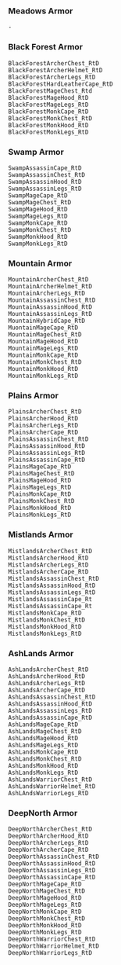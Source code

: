 ### Meadows Armor
    -

### Black Forest Armor
    BlackForestArcherChest_RtD
    BlackForestArcherHelmet_RtD
    BlackForestArcherLegs_RtD
    BlackForestHardLeatherCape_RtD
    BlackForestMageChest_Rtd
    BlackForestMageHood_RtD
    BlackForestMageLegs_RtD
    BlackForestMonkCape_RtD
    BlackForestMonkChest_RtD
    BlackForestMonkHood_RtD
    BlackForestMonkLegs_RtD

### Swamp Armor
    SwampAssassinCape_RtD
    SwampAssassinChest_RtD
    SwampAssassinHood_RtD
    SwampAssassinLegs_RtD
    SwampMageCape_RtD
    SwampMageChest_RtD
    SwampMageHood_RtD
    SwampMageLegs_RtD
    SwampMonkCape_RtD
    SwampMonkChest_RtD
    SwampMonkHood_RtD
    SwampMonkLegs_RtD

### Mountain Armor
    MountainArcherChest_RtD
    MountainArcherHelmet_RtD
    MountainArcherLegs_RtD
    MountainAssassinChest_RtD
    MountainAssassinHood_RtD
    MountainAssassinLegs_RtD
    MountainHybridCape_RtD
    MuontainMageCape_RtD
    MountainMageChest_RtD
    MountainMageHood_RtD
    MountainMageLegs_RtD
    MountainMonkCape_RtD
    MountainMonkChest_RtD
    MountainMonkHood_RtD
    MountainMonkLegs_RtD

### Plains Armor
    PlainsArcherChest_RtD
    PlainsArcherHood_RtD
    PlainsArcherLegs_RtD
    PlainsArcherCape_RtD
    PlainsAssassinChest_RtD
    PlainsAssassinHood_RtD
    PlainsAssassinLegs_RtD
    PlainsAssassinCape_RtD
    PlainsMageCape_RtD
    PlainsMageChest_RtD
    PlainsMageHood_RtD
    PlainsMageLegs_RtD
    PlainsMonkCape_RtD
    PlainsMonkChest_RtD
    PlainsMonkHood_RtD
    PlainsMonkLegs_RtD


### Mistlands Armor
    MistlandsArcherChest_RtD
    MistlandsArcherHood_RtD
    MistlandsArcherLegs_RtD
    MistlandsArcherCape_RtD
    MistlandsAssassinChest_RtD
    MistlandsAssassinHood_RtD
    MistlandsAssassinLegs_RtD
    MistlandsAssassinCape_Rt
    MistlandsAssassinCape_Rt
    MistlandsMonkCape_RtD
    MistlandsMonkChest_RtD
    MistlandsMonkHood_RtD
    MistlandsMonkLegs_RtD

### AshLands Armor
    AshLandsArcherChest_RtD
    AshLandsArcherHood_RtD
    AshLandsArcherLegs_RtD
    AshLandsArcherCape_RtD
    AshLandsAssassinChest_RtD
    AshLandsAssassinHood_RtD
    AshLandsAssassinLegs_RtD
    AshLandsAssassinCape_RtD
    AshLandsMageCape_RtD
    AshLandsMageChest_RtD
    AshLandsMageHood_RtD
    AshLandsMageLegs_RtD
    AshLandsMonkCape_RtD
    AshLandsMonkChest_RtD
    AshLandsMonkHood_RtD
    AshLandsMonkLegs_RtD
    AshLandsWarriorChest_RtD
    AshLandsWarriorHelmet_RtD
    AshLAndsWarriorLegs_RtD

### DeepNorth Armor
    DeepNorthArcherChest_RtD
    DeepNorthArcherHood_RtD
    DeepNorthArcherLegs_RtD
    DeepNorthArcherCape_RtD
    DeepNorthAssassinChest_RtD
    DeepNorthAssassinHood_RtD
    DeepNorthAssassinLegs_RtD
    DeepNorthAssassinCape_RtD
    DeepNorthMageCape_RtD
    DeepNorthMageChest_RtD
    DeepNorthMageHood_RtD
    DeepNorthMageLegs_RtD
    DeepNorthMonkCape_RtD
    DeepNorthMonkChest_RtD
    DeepNorthMonkHood_RtD
    DeepNorthMonkLegs_RtD
    DeepNorthWarriorChest_RtD
    DeepNorthWarriorHelmet_RtD
    DeepNorthWarriorLegs_RtD
